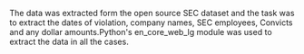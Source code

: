 The data was extracted form the open source SEC dataset and the task was to extract the dates of violation, company names, SEC employees, Convicts and any dollar amounts.Python's en_core_web_lg module was used to extract the data in all the cases.
